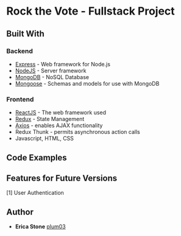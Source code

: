 # Rock the Vote - Fullstack Project




## Built With

### Backend
* [Express](http://expressjs.com/) - Web framework for Node.js
* [NodeJS](https://nodejs.org/en/docs/) - Server framework
* [MongoDB](https://docs.mongodb.com/) - NoSQL Database
* [Mongoose](http://mongoosejs.com/) - Schemas and models for use with MongoDB

### Frontend
* [ReactJS](https://reactjs.org/) - The web framework used
* [Redux](https://redux.js.org/) - State Management
* [Axios](https://github.com/axios/axios) - enables AJAX functionality
* Redux Thunk - permits asynchronous action calls
* Javascript, HTML, CSS 


## Code Examples



## Features for Future Versions

[1] User Authentication


## Author

* **Erica Stone** [plum03](https://github.com/plum03)
